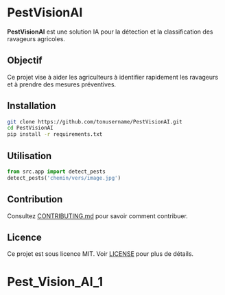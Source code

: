 # PestVisionAI

**PestVisionAI** est une solution IA pour la détection et la classification des ravageurs agricoles.

## Objectif
Ce projet vise à aider les agriculteurs à identifier rapidement les ravageurs et à prendre des mesures préventives.

## Installation
```bash
git clone https://github.com/tonusername/PestVisionAI.git
cd PestVisionAI
pip install -r requirements.txt
```

## Utilisation
```python
from src.app import detect_pests
detect_pests('chemin/vers/image.jpg')
```

## Contribution
Consultez [CONTRIBUTING.md](docs/CONTRIBUTING.md) pour savoir comment contribuer.

## Licence
Ce projet est sous licence MIT. Voir [LICENSE](LICENSE) pour plus de détails.
# Pest_Vision_AI_1
